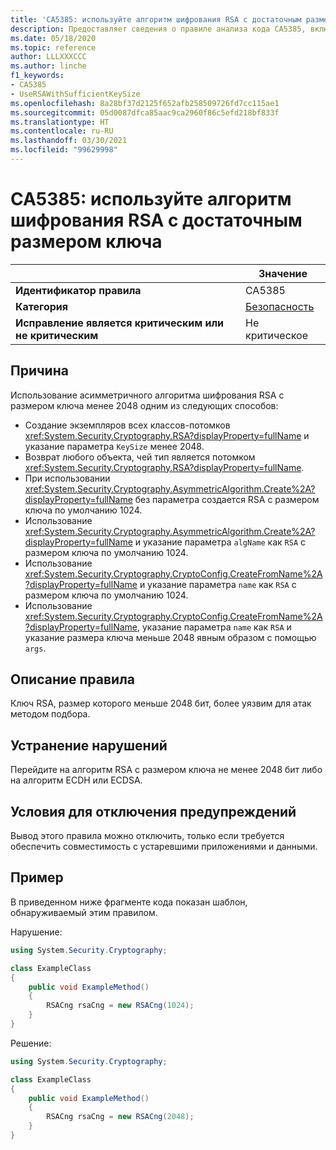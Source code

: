 ```yaml
---
title: 'CA5385: используйте алгоритм шифрования RSA с достаточным размером ключа (анализ кода)'
description: Предоставляет сведения о правиле анализа кода CA5385, включая причины нарушений и способы их устранения, а также условия отключения правила.
ms.date: 05/18/2020
ms.topic: reference
author: LLLXXXCCC
ms.author: linche
f1_keywords:
- CA5385
- UseRSAWithSufficientKeySize
ms.openlocfilehash: 8a28bf37d2125f652afb258509726fd7cc115ae1
ms.sourcegitcommit: 05d0087dfca85aac9ca2960f86c5efd218bf833f
ms.translationtype: HT
ms.contentlocale: ru-RU
ms.lasthandoff: 03/30/2021
ms.locfileid: "99629998"
---
```

# <a name="ca5385-use-rivestshamiradleman-rsa-algorithm-with-sufficient-key-size"></a>CA5385: используйте алгоритм шифрования RSA с достаточным размером ключа

| | Значение |
|-|-|
| **Идентификатор правила** |CA5385|
| **Категория** |[Безопасность](security-warnings.md)|
| **Исправление является критическим или не критическим** |Не критическое|

## <a name="cause"></a>Причина

Использование асимметричного алгоритма шифрования RSA с размером ключа менее 2048 одним из следующих способов:

- Создание экземпляров всех классов-потомков <xref:System.Security.Cryptography.RSA?displayProperty=fullName> и указание параметра `KeySize` менее 2048.
- Возврат любого объекта, чей тип является потомком <xref:System.Security.Cryptography.RSA?displayProperty=fullName>.
- При использовании <xref:System.Security.Cryptography.AsymmetricAlgorithm.Create%2A?displayProperty=fullName> без параметра создается RSA с размером ключа по умолчанию 1024.
- Использование <xref:System.Security.Cryptography.AsymmetricAlgorithm.Create%2A?displayProperty=fullName> и указание параметра `algName` как `RSA` с размером ключа по умолчанию 1024.
- Использование <xref:System.Security.Cryptography.CryptoConfig.CreateFromName%2A?displayProperty=fullName> и указание параметра `name` как `RSA` с размером ключа по умолчанию 1024.
- Использование <xref:System.Security.Cryptography.CryptoConfig.CreateFromName%2A?displayProperty=fullName>, указание параметра `name` как `RSA` и указание размера ключа меньше 2048 явным образом с помощью `args`.

## <a name="rule-description"></a>Описание правила

Ключ RSA, размер которого меньше 2048 бит, более уязвим для атак методом подбора.

## <a name="how-to-fix-violations"></a>Устранение нарушений

Перейдите на алгоритм RSA с размером ключа не менее 2048 бит либо на алгоритм ECDH или ECDSA.

## <a name="when-to-suppress-warnings"></a>Условия для отключения предупреждений

Вывод этого правила можно отключить, только если требуется обеспечить совместимость с устаревшими приложениями и данными.

## <a name="example"></a>Пример

В приведенном ниже фрагменте кода показан шаблон, обнаруживаемый этим правилом.

Нарушение:

```csharp
using System.Security.Cryptography;

class ExampleClass
{
    public void ExampleMethod()
    {
        RSACng rsaCng = new RSACng(1024);
    }
}
```

Решение:

```csharp
using System.Security.Cryptography;

class ExampleClass
{
    public void ExampleMethod()
    {
        RSACng rsaCng = new RSACng(2048);
    }
}
```
